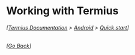 # Working with Termius
###### [[Termius Documentation](../../README.md) > [Android](../README.md) > [Quick start](README.md)]

###### [[Go Back](README.md)]
